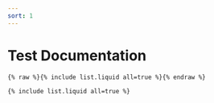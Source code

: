 ```yaml
---
sort: 1
---
```


# Test Documentation

```
{% raw %}{% include list.liquid all=true %}{% endraw %}
```

```{% include list.liquid all=true %}```
